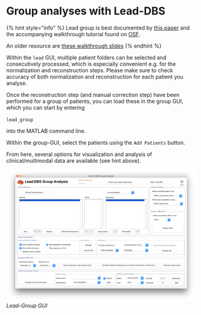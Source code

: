# Group analyses with Lead-DBS

{% hint style="info" %}
Lead group is best documented by [this paper](https://www.biorxiv.org/content/10.1101/2020.01.14.904615v1) and the accompanying walkthrough tutorial found on [OSF](https://osf.io/kj456/).

An older resource are [these walkthrough slides](http://www.lead-dbs.org/docs/tutorials/group\_analyses\_horn.pdf)
{% endhint %}

Within the `lead` GUI, multiple patient folders can be selected and consecutively processed, which is especially convenient e.g. for the normalization and reconstruction steps. Please make sure to check accuracy of both normalization and reconstruction for each patient you analyse.

Once the reconstruction step (and manual correction step) have been performed for a group of patients, you can load these in the group GUI, which you can start by entering

`lead_group`

into the MATLAB command line.

Within the group-GUI, select the patients using the `Add Patients` button.

From here, several options for visualization and analysis of clinical/multimodal data are available (see hint above).

![](../.gitbook/assets/lead-group-gui.png)\
_Lead-Group GUI_
